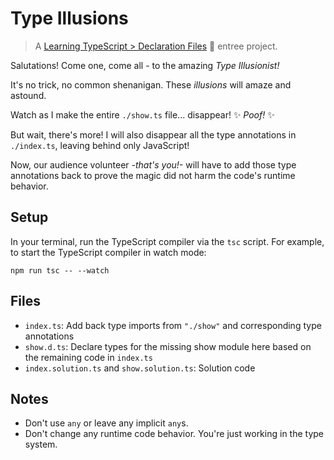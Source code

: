 # Type Illusions

> A [Learning TypeScript > Declaration Files](https://learning-typescript.com/declaration-files) 🍲 entree project.

Salutations!
Come one, come all - to the amazing _Type Illusionist!_

It's no trick, no common shenanigan.
These _illusions_ will amaze and astound.

Watch as I make the entire `./show.ts` file... disappear!
✨ _Poof!_ ✨

But wait, there's more!
I will also disappear all the type annotations in `./index.ts`, leaving behind only JavaScript!

Now, our audience volunteer _-that's you!-_ will have to add those type annotations back to prove the magic did not harm the code's runtime behavior.

## Setup

In your terminal, run the TypeScript compiler via the `tsc` script.
For example, to start the TypeScript compiler in watch mode:

```shell
npm run tsc -- --watch
```

## Files

- `index.ts`: Add back type imports from `"./show"` and corresponding type annotations
- `show.d.ts`: Declare types for the missing show module here based on the remaining code in `index.ts`
- `index.solution.ts` and `show.solution.ts`: Solution code

## Notes

- Don't use `any` or leave any implicit `any`s.
- Don't change any runtime code behavior. You're just working in the type system.
